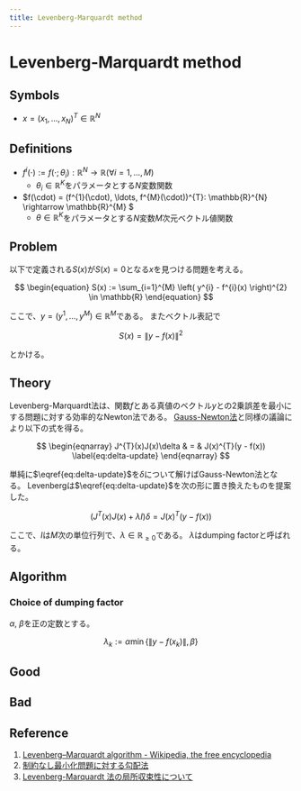 ```yaml
---
title: Levenberg-Marquardt method
---
```


# Levenberg-Marquardt method

## Symbols
* $x = (x_{1}, \ldots, x_{N})^{T} \in \mathbb{R}^{N}$

## Definitions
* $f^{i}(\cdot) := f(\cdot; \theta_{i}): \mathbb{R}^{N} \rightarrow \mathbb{R} (\forall i = 1, \ldots, M)$
    * $\theta_{i} \in \mathbb{R}^{K}$をパラメータとする$N$変数関数
* $f(\cdot) = (f^{1}(\cdot), \ldots, f^{M}(\cdot))^{T}: \mathbb{R}^{N} \rightarrow \mathbb{R}^{M} $
    * $\theta \in \mathbb{R}^{K}$をパラメータとする$N$変数$M$次元ベクトル値関数

## Problem
以下で定義される$S(x)$が$S(x) = 0$となる$x$を見つける問題を考える。

$$
\begin{equation}
    S(x)
    :=
    \sum_{i=1}^{M} \left( y^{i} - f^{i}(x) \right)^{2}  \in \mathbb{R}
\end{equation}
$$

ここで、$y = (y^{1}, \ldots, y^{M}) \in \mathbb{R}^{M}$である。
またベクトル表記で

$$
\begin{equation}
    S(x)
    =
    \left\| y - f(x) \right\|^{2}
\end{equation}
$$

とかける。

## Theory
Levenberg-Marquardt法は、関数$f$とある真値のベクトル$y$との2乗誤差を最小にする問題に対する効率的なNewton法である。
<a href="{{ site.baseurl }}/math/gauss_newton">Gauss-Newton法</a>と同様の議論により以下の式を得る。

$$
\begin{eqnarray}
    J^{T}(x)J(x)\delta & = & J(x)^{T}(y - f(x))
    \label{eq:delta-update}
\end{eqnarray}
$$

単純に$\eqref{eq:delta-update}$を$\delta$について解けばGauss-Newton法となる。
Levenbergは$\eqref{eq:delta-update}$を次の形に置き換えたものを提案した。

$$
\begin{equation}
    (J^{T}(x)J(x) + \lambda I)\delta = J(x)^{T}(y - f(x))
    \label{eq:delta-update-levenberg}
\end{equation}
$$

ここで、$I$は$M$次の単位行列で、$\lambda \in \mathbb{R}_{\ge 0}$である。
$\lambda$はdumping factorと呼ばれる。

## Algorithm

### Choice of dumping factor
$\alpha$, $\beta$を正の定数とする。

$$
\lambda_{k} := \alpha \min\{\| y - f(x_{k}) \|, \beta\}
$$

## Good

## Bad

## Reference
1. [Levenberg–Marquardt algorithm - Wikipedia, the free encyclopedia](https://en.wikipedia.org/wiki/Levenberg%E2%80%93Marquardt_algorithm)
2. [制約なし最小化問題に対する勾配法](http://www.orsj.or.jp/~archive/pdf/j_mag/Vol.56_J_015.pdf)
3. [Levenberg-Marquardt 法の局所収束性について](http://www.kurims.kyoto-u.ac.jp/~kyodo/kokyuroku/contents/pdf/1174-16.pdf)
